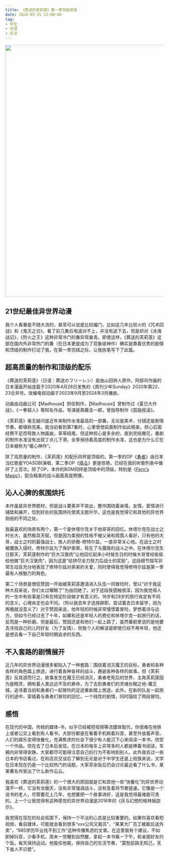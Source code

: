 ```yaml
---
title: 《葬送的芙莉莲》第一季完结感悟
date: 2024-03-25 12:00:00
tag:
- 中文
- 动漫
- 生活
---
```


<img src="/images/frieren.avif" width="800px" align="center" />

## 21世纪最佳异世界动漫

我个人看番是不随大流的，甚至可以说是比较偏门，比如这几年比较火的《咒术回战》和《鬼灭之刃》，看了前几集后电波对不上，并没有追下去，但是却对《冰海战记》，《狩火之王》这种非常冷门的番异常垂青。即使这样，《葬送的芙莉莲》这部在国内外非常热门的番（在日本更是成为了现象级神作）确实是靠着优秀的剧情和顶级的制作打动了我，在第一季完结之际，让我执笔写下了此篇。

## 超高质量的制作和顶级的配乐

《葬送的芙莉莲》（日语：葬送のフリーレン）是由山田钟人原作，阿部司作画的日本漫画开始连载于2020年4月28日发售的《周刊少年Sunday》2020年第22、23合并号。改编电视动画于2023年9月至2024年3月播放。

动画由动画公司【Madhouse】担任制作，【Madhouse】曾制作过《夏日大作战》，《一拳超人》等知名作品，导演是斋藤圭一郎，曾指导制作《孤独摇滚》。

《芙莉莲》毫无疑问是近年来制作水准最高的一部番，无论是美术，分镜还是剧情节奏，都堪称完美。我当初看到第7集时，心里曾想前面制作如此精美，担心后面经费不足而导致人物画崩，草草结尾。但这种担心是多余的，直到完结撒花，番剧的制作水准没有出现丁点儿下滑，全季保持着高度的制作水准，这也是为什么它在日本被称为“暖心神作”。

除了高质量的制作，《芙莉莲》的配乐同样是顶级的。第一季的OP《[勇者](https://www.youtube.com/watch?v=OIBODIPC_8Y)》由日本当红歌星YOASOBI演唱，第二季OP《[晴る](https://www.youtube.com/watch?v=CkvWJNt77mU)》更是惊艳，已经在我的听歌列表中循环了上百次。除了OP，本作的BGM同样是顶级中的顶级，特别是《[Fern's Magic](https://www.youtube.com/watch?v=lFnvNZjBpyM&list=PLFOBFPCHzJdn6ui_n4eAOu-co5Zw8UHvD&index=1)》，配合精美的战斗画面真是燃爆。

## 沁人心脾的氛围烘托

本作虽是异世界题材，但是战斗要素并不突出，整作围绕着亲情，友情，爱情进行铺垫和展开，恰到好处的氛围烘托使其主题升华，这也是我觉得它和其他的异世界厕纸的不同之处。

我最喜欢的场景有两个，第一个是休塔尔克关于他哥哥的回忆。休塔尔克在战士之村长大，虽然极具天赋，但是因为柔弱的性格不被父亲和周围人看好，只有他的大哥，战士之村的最强战士，族人的骄傲-修特尔兹，一直非常关心他。在战士之村被魔族入侵时，修特尔兹为了保护弟弟，死在了与魔族的战斗之中。在休塔尔克生日那天，芙莉莲制作的“巨大汉堡肉”让他回忆起来小时候生日的时候大哥曾经偷偷给他做”巨大汉堡肉“，因为这是“给拼尽全力努力后战士的奖励”。这段细节描写非常生动且充分地表现了修特尔兹对弟弟的关爱，同时使得我觉得修特尔兹是第一季最有人格魅力的角色。

第二个场景是僧侣赞因一开始被芙莉莲邀请进入队伍一同冒险时，曾以“对于我这种大叔来说，你们太过耀眼了”为由回绝了。对于这段我感触很深，因为我觉得人的一生中有些事是只有在特定阶段做才有意义的，18岁和28岁的旅行肯定有不同的含义，心境肯定也会不同。（所以我去年才选择辞职，尝试着去日本留学，因为再晚就没意义了）对于赞因来说，他年轻的时候非常憧憬着冒险，梦想着诗与远方，但如今已经过去了十年，如果和还是年轻人的费伦和休塔尔克一起旅行的话，反而是一种折磨。但是最后，赞因还是和他们一起上路了，虽然番剧里说的是他要去寻找自己的儿时好友（为了友情），但我个人的解读是即使已经不再年轻，他还是想去看一下自己年轻时期追求的东西。

## 不入套路的剧情展开

近几年的异世界动漫很多都陷入了一种套路：围绕着消灭魔王的目标，勇者和各种各样的角色踏上旅途，进行着各种各样的战斗，邂逅各种各样的故事。但《芙莉莲》反其道而行之，故事发生在魔王已经消灭，勇者老死后的世界，主角芙莉莲因为是精灵，拥有着人类远远不及的寿命，为了去到勇者们的灵魂长眠之地-魔王城，追寻着当初和勇者们一起冒险的足迹重新踏上旅途。此外，在新的队友一起旅行的途中，穿插着与勇者们冒险的回忆，一个线性的剧情，同时描绘了两段冒险。

## 感悟

在现代的中国，传统的媒体-书，似乎已经被短视频等流媒体取代，你很难在地铁上或者公交上看到有人看书，大部份都是在看着手机刷着抖音，甚至外放着声音。人们的娱乐变得快餐化，充满焦虑的社会下很少有人能沉下心来阅读一本书，欣赏一个作品。但在去了日本后发现，在日本的电车上非常多的人都是捧着书阅读，车厢内非常得安静，大家都尽可能得注意自己的行为不影响到别人。此外我去过一些日本的书店看过，在和店员交谈后了解到无论是对于中学生还是上班族来说，文学在日本现在仍是一个比较热门的话题，大家茶余饭后仍会讨论最近看了什么书，某某著名作家出了什么新作云云。

我喜欢《葬送的芙莉莲》的一个很大的原因就是它和其他一些“快餐化”的异世界动漫不一样，它没有龙傲天，没有非常强调战斗，没有急着将节奏提速。它像是一个说书的老人，尽管要花上几年，也想要把一个故事讲好，这是我觉得最难能可贵的。上一个让我觉得有这种感觉的异世界动漫是2016年的《灰与幻想的格林姆迦尔》。

我觉得在现在的社会氛围下，保持一个平淡的心态是比较重要的。如果你喜欢看短视频，看自媒体，可能就会看到很多“xxx公司又裁员”，“某某大厂员工被裁后送外卖”，“985学历毕业找不到工作”这种传播焦虑的文章。在这里我有个建议，不如卸掉抖音，少看手机，周末一觉睡到自然醒，拿起一本书看一下午，和亲朋好友约个饭，每天保持运动。他裁任他裁，保持自己的生活节奏，“莫愁前路无知己，天下谁人不识君”。
